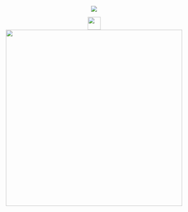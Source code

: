<div align="center">
  <p><img src="https://capsule-render.vercel.app/api?text=Mi%20Perfil&animation=fadeIn&type=waving&color=gradient&height=100"/></p>
  
  <a href="https://linkedin.com/in/angel-galan-aixut-750a49293" target="_blank">
    <img height="35" src="https://upload.wikimedia.org/wikipedia/commons/thumb/c/ca/LinkedIn_logo_initials.png/900px-LinkedIn_logo_initials.png"/>
  </a>
  
  <img height="480" src="https://64.media.tumblr.com/54805606e41234da265775f4ee8631ef/41d4a35f37c5abf1-f6/s2048x3072/19014f3c9f92e88df65b9bf5f7adacb69380a88f.gifv"/>
</div>
<!--
**AGalan14/agalan14** is a ✨ _special_ ✨ repository because its `README.md` (this file) appears on your GitHub profile.

Here are some ideas to get you started:

- 🔭 I’m currently working on ...
- 🌱 I’m currently learning ...
- 👯 I’m looking to collaborate on ...
- 🤔 I’m looking for help with ...
- 💬 Ask me about ...
- 📫 How to reach me: ...
- 😄 Pronouns: ...
- ⚡ Fun fact: ...
-->

